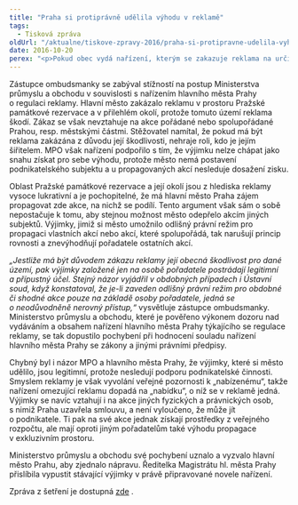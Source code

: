 ```yaml
---
title: "Praha si protiprávně udělila výhodu v reklamě"
tags:
  - Tisková zpráva
oldUrl: "/aktualne/tiskove-zpravy-2016/praha-si-protipravne-udelila-vyhodu-v-reklame"
date: 2016-10-20
perex: "<p>Pokud obec vydá nařízení, kterým se zakazuje reklama na určitém území, protože je pro danou lokalitu škodlivá, nemůže zároveň sobě udělit výjimku. Praha proto porušila princip rovnosti a zvýhodnila se před ostatními pořadateli, když sobě povolila, ale ostatním pořadatelům zakázala, reklamu v atraktivním prostředí Pražské památkové rezervace.</p>"
---
```


<!-- imported from the old website -->

<p>Zástupce ombudsmanky se zabýval stížností na postup Ministerstva průmyslu a obchodu v souvislosti s nařízením hlavního města Prahy o regulaci reklamy. Hlavní město zakázalo reklamu v prostoru Pražské památkové rezervace a v přilehlém okolí, protože tomuto území reklama škodí. Zákaz se však nevztahuje na akce pořádané nebo spolupořádané Prahou, resp. městskými částmi. Stěžovatel namítal, že pokud má být reklama zakázána z důvodu její škodlivosti, nehraje roli, kdo je jejím šiřitelem. MPO však nařízení podpořilo s tím, že výjimku nelze chápat jako snahu získat pro sebe výhodu, protože město nemá postavení podnikatelského subjektu a u propagovaných akcí nesleduje dosažení zisku.</p> <p>Oblast Pražské památkové rezervace a její okolí jsou z hlediska reklamy vysoce lukrativní a je pochopitelné, že má hlavní město Praha zájem propagovat zde akce, na nichž se podílí. Tento argument však sám o sobě nepostačuje k tomu, aby stejnou možnost město odepřelo akcím jiných subjektů. Výjimky, jimiž si město umožnilo odlišný právní režim pro propagaci vlastních akcí nebo akcí, které spolupořádá, tak narušují princip rovnosti a znevýhodňují pořadatele ostatních akcí. </p> <p><i>„Jestliže má být důvodem zákazu reklamy její obecná škodlivost pro dané území, pak výjimky založené jen na osobě pořadatele postrádají legitimní a přípustný účel. Stejný názor vyjádřil v obdobných případech i Ústavní soud, když konstatoval, že je-li zaveden odlišný právní režim pro obdobné či shodné akce pouze na základě osoby pořadatele, jedná se o neodůvodněně nerovný přístup,“</i> vysvětluje zástupce ombudsmanky. Ministerstvo průmyslu a obchodu, které je pověřeno výkonem dozoru nad vydáváním a obsahem nařízení hlavního města Prahy týkajícího se regulace reklamy, se tak dopustilo pochybení při hodnocení souladu nařízení hlavního města Prahy se zákony a jinými právními předpisy. </p> <p>Chybný byl i názor MPO a hlavního města Prahy, že výjimky, které si město udělilo, jsou legitimní, protože nesledují podporu podnikatelské činnosti. Smyslem reklamy je však vyvolání veřejné pozornosti k „nabízenému“, takže nařízení omezující reklamu dopadá na „nabídku“, o níž se v reklamě jedná. Výjimky se navíc vztahují i na akce jiných fyzických a právnických osob, s nimiž Praha uzavřela smlouvu, a není vyloučeno, že může jít o podnikatele. Ti pak na své akce jednak získají prostředky z veřejného rozpočtu, ale mají oproti jiným pořadatelům také výhodu propagace v exkluzivním prostoru.</p><p> Ministerstvo průmyslu a obchodu své pochybení uznalo a vyzvalo hlavní město Prahu, aby zjednalo nápravu. Ředitelka Magistrátu hl. města Prahy přislíbila vypustit stávající výjimky v právě připravované novele nařízení.</p><p>Zpráva z šetření je dostupná <a title="Otevření do nového okna" href="http://eso.ochrance.cz/Nalezene/Edit/3838" target="_blank">zde</a> .</p>
